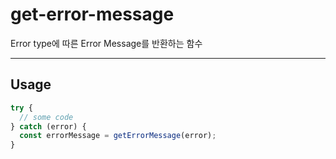# get-error-message

Error type에 따른 Error Message를 반환하는 함수

---

## Usage

```typescript
try {
  // some code
} catch (error) {
  const errorMessage = getErrorMessage(error);
}
```
